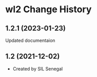 wl2 Change History
====================

1.2.1 (2023-01-23)
----------------
Updated documentaion

1.2 (2021-12-02)
----------------
* Created by SIL Senegal
